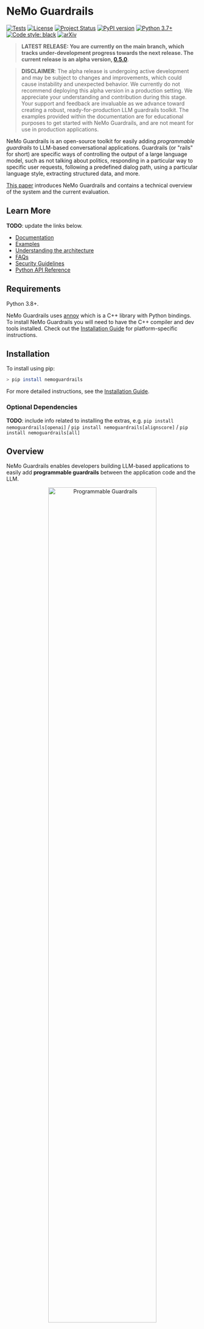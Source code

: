 # NeMo Guardrails

[![Tests](https://img.shields.io/badge/Tests-passing-green)](#)
[![License](https://img.shields.io/badge/License-Apache%202.0-brightgreen.svg)](https://github.com/NVIDIA/NeMo-Guardrails/blob/main/LICENSE.md)
[![Project Status](https://img.shields.io/badge/Status-alpha-orange)](#)
[![PyPI version](https://badge.fury.io/py/nemoguardrails.svg)](https://badge.fury.io/py/nemoguardrails)
[![Python 3.7+](https://img.shields.io/badge/python-3.7%2B-green)](https://www.python.org/downloads/)
[![Code style: black](https://img.shields.io/badge/code%20style-black-000000.svg)](https://github.com/psf/black)
[![arXiv](https://img.shields.io/badge/arXiv-2310.10501-b31b1b.svg)](https://arxiv.org/abs/2310.10501)

> **LATEST RELEASE: You are currently on the main branch, which tracks
under-development progress towards the next release. The current release is
an alpha version, [0.5.0](https://github.com/NVIDIA/NeMo-Guardrails/tree/v0.5.0)**.

> **DISCLAIMER**: The alpha release is undergoing active development and may be subject to changes and improvements, which could cause instability and unexpected behavior. We currently do not recommend deploying this alpha version in a production setting. We appreciate your understanding and contribution during this stage. Your support and feedback are invaluable as we advance toward creating a robust, ready-for-production LLM guardrails toolkit. The examples provided within the documentation are for educational purposes to get started with NeMo Guardrails, and are not meant for use in production applications.

NeMo Guardrails is an open-source toolkit for easily adding *programmable guardrails* to LLM-based conversational applications. Guardrails (or "rails" for short) are specific ways of controlling the output of a large language model, such as not talking about politics, responding in a particular way to specific user requests, following a predefined dialog path, using a particular language style, extracting structured data, and more.

[This paper](https://arxiv.org/abs/2310.10501) introduces NeMo Guardrails and contains a technical overview of the system and the current evaluation.

## Learn More

**TODO**: update the links below.

* [Documentation](./docs/README.md)
* [Examples](./examples/README.md)
* [Understanding the architecture](./docs/architecture/README.md)
* [FAQs](./docs/faqs.md)
* [Security Guidelines](./docs/security/guidelines.md)
* [Python API Reference](./docs/api/README.md)

## Requirements

Python 3.8+.

NeMo Guardrails uses [annoy](https://github.com/spotify/annoy) which is a C++ library with Python bindings. To install NeMo Guardrails you will need to have the C++ compiler and dev tools installed. Check out the [Installation Guide](docs/getting_started/installation-guide.md#prerequisites) for platform-specific instructions.

## Installation

To install using pip:

```bash
> pip install nemoguardrails
```

For more detailed instructions, see the [Installation Guide](docs/getting_started/installation-guide.md).

### Optional Dependencies

**TODO**: include info related to installing the extras, e.g. `pip install nemoguardrails[openai]` / `pip install nemoguardrails[alignscore]` / `pip install nemoguardrails[all]`

## Overview

NeMo Guardrails enables developers building LLM-based applications to easily add **programmable guardrails** between the application code and the LLM.

<p align="center">
  <img src="docs/_assets/images/programmable_guardrails.png"  width="75%" alt="Programmable Guardrails">
</p>

Key benefits of adding *programmable guardrails* include:

- **Building Trustworthy, Safe, and Secure LLM-based Applications:** you can define rails to guide and safeguard conversations; you can choose to define the behavior of your LLM-based application on specific topics and prevent it from engaging in discussions on unwanted topics.

- **Connecting models, chains, and other services securely:** you can connect an LLM to other services (a.k.a. tools) seamlessly and securely.

** TODO: add a bullet related to controllable dialog / steering.

### Use Cases

You can use programmable guardrails in different types of use cases:

1. **Question Answering** over a set of documents (a.k.a. Retrieval Augmented Generation): Enforce fact-checking and output moderation.
2. **Domain-specific Assistants** (a.k.a. chatbots): Ensure the assistant stays on topic and follows the designed conversational flows.
3. **LLM Endpoints**: Add guardrails to your custom LLM for safer customer interaction.
4. **LangChain Chains**: If you use LangChain for any use case, you can add a guardrails layer around your chains.
5. **Agents (COMING SOON)**: Add guardrails to your LLM-based agent.

### Usage

To add programmable guardrails to your application you can use the Python API or a guardrails server (see the [Server Guide](docs/user_guides/server-guide.md) for more details). Using the Python API is similar to using the LLM directly. Calling the guardrails layer instead of the LLM requires only minimal changes to the code base, and it involves two simple steps:

1. Loading a guardrails configuration and creating an `LLMRails` instance.
2. Making the calls to the LLM using the `generate`/`generate_async` methods.

```python
from nemoguardrails import LLMRails, RailsConfig

# Load a guardrails configuration from the specified path.
config = RailsConfig.from_path("PATH/TO/CONFIG")
rails = LLMRails(config)

completion = rails.generate(
    messages=[{"role": "user", "content": "Hello world!"}]
)
```
Sample output:
```json
{"role": "assistant", "content": "Hi! How can I help you?"}
```

The input and output format for the `generate` method is similar to the [Chat Completions API](https://platform.openai.com/docs/guides/gpt/chat-completions-api) from OpenAI.

#### Async API

NeMo Guardrails is an async-first toolkit, i.e., the core mechanics are implemented using the Python async model. The public methods have both a sync and an async version (e.g., [`LLMRails.generate`](./docs/api/nemoguardrails.rails.llm.llmrails.md#method-llmrailsgenerate) and [`LLMRails.generate_async`](./docs/api/nemoguardrails.rails.llm.llmrails.md#method-llmrailsgenerate_async))

### Supported LLMs

You can use NeMo Guardrails with multiple LLMs like OpenAI GPT-3.5, GPT-4, LLaMa-2, Falcon, Vicuna, or Mosaic. For more details, check out the [Supported LLM Models](docs/user_guides/configuration-guide.md#supported-llm-models) section in the Configuration Guide.

### Types of Guardrails

NeMo Guardrails supports five main types of guardrails:

<p align="center">
  <img src="docs/_assets/images/programmable_guardrails_flow.png"  width="75%" alt="Programmable Guardrails Flow">

1. **Input rails**: applied to the input from the user; an input rail can reject the input, stopping any additional processing, or alter the input (e.g., to mask potentially sensitive data, to rephrase).

2. **Dialog rails**: influence how the LLM is prompted; dialog rails operate on canonical form messages (more details [here](docs/user_guides/colang-language-syntax-guide.md)) and determine if an action should be executed, if the LLM should be invoked to generate the next step or a response, if a predefined response should be used instead, etc.

3. **Retrieval rails**: applied to the retrieved chunks in the case of a RAG (Retrieval Augmented Generation) scenario; a retrieval rail can reject a chunk, preventing it from being used to prompt the LLM, or alter the relevant chunks (e.g., to mask potentially sensitive data).

4. **Execution rails**: applied to input/output of the custom actions (a.k.a. tools), that need to be called by the LLM.

5. **Output rails**: applied to the output generated by the LLM; an output rail can reject the output, preventing it from being returned to the user, or alter it (e.g., removing sensitive data).

### Guardrails Configuration

A guardrails configuration defines the **LLM(s)** to be used and **one or more guardrails**. A guardrails configuration can include any number of input/dialog/output/retrieval/execution rails. A configuration without any configured rails will essentially forward the requests to the LLM.

The standard structure for a guardrails configuration folder looks like this:

```
.
├── config
│   ├── actions.py
│   ├── config.py
│   ├── config.yml
│   ├── rails.co
│   ├── ...
```

The `config.yml` contains all the general configuration options (e.g., LLM models, active rails, custom configuration data), the `config.py` contains any custom initialization code and the `actions.py` contains any custom python actions. For a complete overview, check out the [Configuration Guide](docs/user_guides/configuration-guide.md)

Below is an example `config.yml`:

```yaml
# config.yml
models:
  - type: main
    engine: openai
    model: text-davinci-003

rails:
  # Input rails are invoked when new input from the user is received.
  input:
    flows:
      - check jailbreak
      - mask sensitive data on input

  # Output rails are triggered after a bot message has been generated.
  output:
    flows:
      - check facts
      - check hallucination
      - active fence moderation

  config:
    # Configure the types of entities that should be masked on user input.
    sensitive_data_detection:
      input:
        entities:
          - PERSON
          - EMAIL_ADDRESS
```

The `.co` files included in a guardrails configuration contain the Colang definitions that define various types of rails. Below is an example `greeting.co` file which defines the dialog rails for greeting the user.

```colang
define user express greeting
  "Hello!"
  "Good afternoon!"

define flow
  user express greeting
  bot express greeting
  bot offer to help

define bot express greeting
  "Hello there!"

define bot offer to help
  "How can I help you today?"
```

Below is an additional example of Colang definitions for a dialog rail against insults:
```colang
define user express insult
  "You are stupid"

define flow
  user express insult
  bot express calmly willingness to help
```

### Colang

To configure and implement various types of guardrails, this toolkit introduces **Colang**, a modeling language specifically created for designing flexible, yet controllable, dialogue flows. Colang has a python-like syntax and is designed to be simple and intuitive, especially for developers. For a brief introduction to the Colang syntax, check out the [Colang Language Syntax Guide](docs/user_guides/colang-language-syntax-guide.md).


### Guardrails Library

NeMo Guardrails comes with a set of [built-in guardrails](docs/user_guides/guardrails-library.md).

> **NOTE**: The built-in guardrails are only intended to enable you to get started quickly with NeMo Guardrails. For production use cases, further development and testing of the rails are needed.

Currently, the guardrails library includes guardrails for: [jailbreak detection](docs/user_guides/guardrails-library.md#jailbreak-detection), [output moderation](docs/user_guides/guardrails-library.md#output-moderation), [fact-checking](docs/user_guides/guardrails-library.md#fact-checking), [sensitive data detection](docs/user_guides/guardrails-library.md#sensitive-data-detection), [hallucination detection](docs/user_guides/guardrails-library.md#hallucination-detection) and [input moderation using ActiveFence](docs/user_guides/guardrails-library.md#active-fence).

## CLI

NeMo Guardrails also comes with a built-in CLI.

```bash
$ nemoguardrails --help

Usage: nemoguardrails [OPTIONS] COMMAND [ARGS]...

actions-server    Start a NeMo Guardrails actions server.
chat              Start an interactive chat session.
evaluate          Run an evaluation task.
server            Start a NeMo Guardrails server.
```


### Guardrails Server

You can use the NeMo Guardrails CLI to start a guardrails server. The server can load one or more configurations from the specified folder and expose and HTTP API for using them.

```
$ nemoguardrails server [--config PATH/TO/CONFIGS] [--port PORT]
```

For example, to get a chat completion for a `sample` config, you can use the `/v1/chat/completions` endpoint:
```
POST /v1/chat/completions
```
```json
{
    "config_id": "sample",
    "messages": [{
      "role":"user",
      "content":"Hello! What can you do for me?"
    }]
}
```
Sample output:
```json
{"role": "assistant", "content": "Hi! How can I help you?"}
```

#### Docker

To start a guardrails server, you can also use a Docker container. NeMo Guardrails provides a [Dockerfile](./Dockerfile) that you can use to build a `nemoguardrails` image. For more details, check out the guide for [using Docker](docs/user_guides/advanced/using-docker.md).

## Evaluation

Evaluating the safety of a LLM-based conversational application is a complex task and still an open research question. To support proper evaluation, NeMo Guardrails provides the following:

1. An [evaluation tool](./nemoguardrails/eval/README.md), i.e. `nemoguardrails evaluate`, with support for topical rails, fact-checking, moderation (jailbreak and output moderation) and hallucination.
2. An experimental [red-teaming interface](docs/user_guides/advanced/red-teaming.md).


## How is this different?

There are many ways guardrails can be added to an LLM-based conversational application. For example: explicit moderation endpoints (e.g., OpenAI, ActiveFence), critique chains (e.g. constitutional chain), parsing the output (e.g. guardrails.ai), individual guardrails (e.g., LLM-Guard).

NeMo Guardrails aims to provide a flexible toolkit that can integrate all these complementary approaches into a cohesive LLM guardrails layer. For example, the toolkit provides out-of-the-box integration with ActiveFence, AlignScore and LangChain chains.

To the best of our knowledge, NeMo Guardrails is the only guardrails toolkit that also offers a solution for modeling the dialog between the user and the LLM. This enables on one hand the ability to guide the dialog in a precise way. On the other hand it enables fine-grained control for when certain guardrails should be used, e.g., use fact-checking only for certain types of questions.




## Inviting the community to contribute!

The example rails residing in the repository are excellent starting points. We enthusiastically invite the community to contribute towards making the power of trustworthy, safe, and secure LLMs accessible to everyone. For guidance on setting up a development environment and how to contribute to NeMo Guardrails, see the [contributing guidelines](./CONTRIBUTING.md).

## License

This toolkit is licensed under the [Apache License, Version 2.0](http://www.apache.org/licenses/LICENSE-2.0).

## Hot to cite
If you use this work, please cite [the paper](https://arxiv.org/abs/2310.10501) that introduces it.
```bibtex
@article{2023nemoguardrails,
  title={NeMo Guardrails: A Toolkit for Controllable and Safe LLM Applications with Programmable Rails},
  author={Rebedea, Traian and Dinu, Razvan and Sreedhar, Makesh and Parisien, Christopher and Cohen, Jonathan},
  journal={arXiv preprint arXiv:2310.10501},
  year={2023}
}
```
